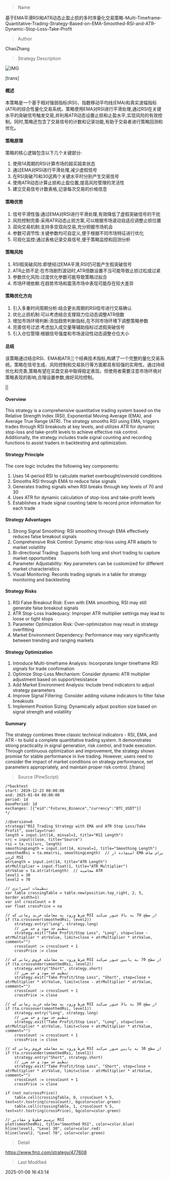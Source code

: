 
> Name

基于EMA平滑RSI和ATR动态止盈止损的多时序量化交易策略-Multi-Timeframe-Quantitative-Trading-Strategy-Based-on-EMA-Smoothed-RSI-and-ATR-Dynamic-Stop-Loss-Take-Profit

> Author

ChaoZhang

> Strategy Description

![IMG](https://www.fmz.com/upload/asset/6a0e8c36fb4af3f534.png)

[trans]
#### 概述
本策略是一个基于相对强弱指标(RSI)、指数移动平均线(EMA)和真实波幅指标(ATR)的综合性量化交易系统。策略使用EMA对RSI进行平滑处理,通过RSI在关键水平的突破信号触发交易,并利用ATR动态设置止损和止盈水平,实现风险的有效控制。同时,策略还包含了交易信号的计数和记录功能,有助于交易者进行策略回测和优化。

#### 策略原理
策略的核心逻辑包含以下几个关键部分:
1. 使用14周期的RSI计算市场的超买超卖状态
2. 通过EMA对RSI进行平滑处理,减少虚假信号
3. 在RSI突破70和30这两个关键水平时分别产生交易信号
4. 使用ATR动态计算止损和止盈位置,提高风险管理的灵活性
5. 建立交易信号计数表格,记录每次交易的价格信息

#### 策略优势
1. 信号平滑性强:通过EMA对RSI进行平滑处理,有效降低了虚假突破信号的干扰
2. 风险控制完善:采用ATR动态止损方案,可以根据市场波动自适应调整止损位置
3. 双向交易机制:支持多空双向交易,充分把握市场机会
4. 参数可调节性:关键参数均可自定义,便于根据不同市场特征进行优化
5. 可视化监控:通过表格记录交易信号,便于策略监控和回测分析

#### 策略风险
1. RSI假突破风险:即使经过EMA平滑,RSI仍可能产生假突破信号
2. ATR止损不足:在市场剧烈波动时,ATR倍数设置不当可能导致止损过松或过紧
3. 参数优化风险:过度优化参数可能导致策略过拟合
4. 市场环境依赖:在趋势市场和震荡市场中表现可能存在较大差异

#### 策略优化方向
1. 引入多重时间周期分析:结合更长周期的RSI信号进行交易确认
2. 优化止损机制:可以考虑结合支撑阻力位动态调整ATR倍数
3. 增加市场环境判断:添加趋势判断指标,在不同市场环境下调整策略参数
4. 完善信号过滤:考虑加入成交量等辅助指标过滤假突破信号
5. 引入仓位管理:根据信号强度和市场波动性动态调整仓位大小

#### 总结
该策略通过结合RSI、EMA和ATR三个经典技术指标,构建了一个完整的量化交易系统。策略在信号生成、风险控制和交易执行等方面都具有较强的实用性。通过持续优化和完善,策略有望在实盘交易中取得稳定表现。但使用者需要注意市场环境对策略表现的影响,合理设置参数,做好风险控制。

|| 

#### Overview
This strategy is a comprehensive quantitative trading system based on the Relative Strength Index (RSI), Exponential Moving Average (EMA), and Average True Range (ATR). The strategy smooths RSI using EMA, triggers trades through RSI breakouts at key levels, and utilizes ATR for dynamic stop-loss and take-profit levels to achieve effective risk control. Additionally, the strategy includes trade signal counting and recording functions to assist traders in backtesting and optimization.

#### Strategy Principle
The core logic includes the following key components:
1. Uses 14-period RSI to calculate market overbought/oversold conditions
2. Smooths RSI through EMA to reduce false signals
3. Generates trading signals when RSI breaks through key levels of 70 and 30
4. Uses ATR for dynamic calculation of stop-loss and take-profit levels
5. Establishes a trade signal counting table to record price information for each trade

#### Strategy Advantages
1. Strong Signal Smoothing: RSI smoothing through EMA effectively reduces false breakout signals
2. Comprehensive Risk Control: Dynamic stop-loss using ATR adapts to market volatility
3. Bi-directional Trading: Supports both long and short trading to capture market opportunities
4. Parameter Adjustability: Key parameters can be customized for different market characteristics
5. Visual Monitoring: Records trading signals in a table for strategy monitoring and backtesting

#### Strategy Risks
1. RSI False Breakout Risk: Even with EMA smoothing, RSI may still generate false breakout signals
2. ATR Stop-Loss Inadequacy: Improper ATR multiplier settings may lead to loose or tight stops
3. Parameter Optimization Risk: Over-optimization may result in strategy overfitting
4. Market Environment Dependency: Performance may vary significantly between trending and ranging markets

#### Strategy Optimization
1. Introduce Multi-timeframe Analysis: Incorporate longer timeframe RSI signals for trade confirmation
2. Optimize Stop-Loss Mechanism: Consider dynamic ATR multiplier adjustment based on support/resistance
3. Add Market Environment Analysis: Include trend indicators to adjust strategy parameters
4. Improve Signal Filtering: Consider adding volume indicators to filter false breakouts
5. Implement Position Sizing: Dynamically adjust position size based on signal strength and volatility

#### Summary
The strategy combines three classic technical indicators - RSI, EMA, and ATR - to build a complete quantitative trading system. It demonstrates strong practicality in signal generation, risk control, and trade execution. Through continuous optimization and improvement, the strategy shows promise for stable performance in live trading. However, users need to consider the impact of market conditions on strategy performance, set parameters appropriately, and maintain proper risk control.
[/trans]



> Source (PineScript)

``` pinescript
/*backtest
start: 2019-12-23 08:00:00
end: 2025-01-04 08:00:00
period: 1d
basePeriod: 1d
exchanges: [{"eid":"Futures_Binance","currency":"BTC_USDT"}]
*/

//@version=6
strategy("RSI Trading Strategy with EMA and ATR Stop Loss/Take Profit", overlay=true)
length = input.int(14, minval=1, title="RSI Length")
src = input(close, title="Source")
rsi = ta.rsi(src, length)
smoothingLength = input.int(14, minval=1, title="Smoothing Length")
smoothedRsi = ta.ema(rsi, smoothingLength)  // استفاده از EMA برای صاف کردن RSI
atrLength = input.int(14, title="ATR Length")
atrMultiplier = input.float(1, title="ATR Multiplier")
atrValue = ta.atr(atrLength)  // محاسبه ATR
level1 = 30
level2 = 70

// تنظیمات استراتژی
var table crossingTable = table.new(position.top_right, 2, 5, border_width=1)
var int crossCount = 0
var float crossPrice = na

// شرط ورود به معامله خرید زمانی که RSI از سطح 70 به بالا عبور می‌کند
if (ta.crossover(smoothedRsi, level2))
    strategy.entry("Long", strategy.long)
    // تنظیم حد سود و حد ضرر
    strategy.exit("Take Profit/Stop Loss", "Long", stop=close - atrMultiplier * atrValue, limit=close + atrMultiplier * atrValue, comment="")
    crossCount := crossCount + 1
    crossPrice := close

// شرط ورود به معامله فروش زمانی که RSI از سطح 70 به پایین عبور می‌کند
if (ta.crossunder(smoothedRsi, level2))
    strategy.entry("Short", strategy.short)
    // تنظیم حد سود و حد ضرر
    strategy.exit("Take Profit/Stop Loss", "Short", stop=close + atrMultiplier * atrValue, limit=close - atrMultiplier * atrValue, comment="")
    crossCount := crossCount + 1
    crossPrice := close

// شرط ورود به معامله خرید زمانی که RSI از سطح 30 به بالا عبور می‌کند
if (ta.crossover(smoothedRsi, level1))
    strategy.entry("Long", strategy.long)
    // تنظیم حد سود و حد ضرر
    strategy.exit("Take Profit/Stop Loss", "Long", stop=close - atrMultiplier * atrValue, limit=close + atrMultiplier * atrValue, comment="")
    crossCount := crossCount + 1
    crossPrice := close

// شرط ورود به معامله فروش زمانی که RSI از سطح 30 به پایین عبور می‌کند
if (ta.crossunder(smoothedRsi, level1))
    strategy.entry("Short", strategy.short)
    // تنظیم حد سود و حد ضرر
    strategy.exit("Take Profit/Stop Loss", "Short", stop=close + atrMultiplier * atrValue, limit=close - atrMultiplier * atrValue, comment="")
    crossCount := crossCount + 1
    crossPrice := close

if (not na(crossPrice))
    table.cell(crossingTable, 0, crossCount % 5, text=str.tostring(crossCount), bgcolor=color.green)
    table.cell(crossingTable, 1, crossCount % 5, text=str.tostring(crossPrice), bgcolor=color.green)

// ترسیم خطوط و مقادیر RSI
plot(smoothedRsi, title="Smoothed RSI", color=color.blue)
hline(level1, "Level 30", color=color.red)
hline(level2, "Level 70", color=color.green)

```

> Detail

https://www.fmz.com/strategy/477608

> Last Modified

2025-01-06 16:43:14
